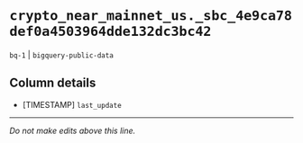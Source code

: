 # `crypto_near_mainnet_us._sbc_4e9ca78def0a4503964dde132dc3bc42`
`bq-1` | `bigquery-public-data`

## Column details
* [TIMESTAMP] `last_update`

-------------------------------------------------------------------------------
*Do not make edits above this line.*
